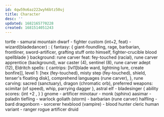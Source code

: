 ```yaml
---
id: 4qw59o6az222wyh6btz50uj
title: Character
desc: ''
updated: 1682165770228
created: 1681514051243
---
```

tortle - samurai
mountain dwarf - fighter
custom (int+2, feat) - wizard(bladedancer) : {
  fantasy: {
    giant-foundling, rage, barbarian, frontliner,
    sword-artificer, grafting stuff onto himself, fighter-crucible
    blood spellblade
  }
  background: rune carver
  feat: fey-touched (racial), rune carver apprentice (background), war caster (4), sentinel (8), rune carver adept (12), Eldritch
  spells: {
    cantrips: [lvl1[blade ward, lightning lure, create bonfire]],
    level 1: [hex (fey-touched), misty step (fey-touched), shield, tenser's floating disk], comprehend languages (rune carver),
  },
  rune carving: sacred (sanctuary), dragon (chromatic orb),
  preferred weapons: scimitar (of speed), whip, parrying dagger
},
astral elf - bladesinger {
  ability scores: {int +2 , }
}
gnome - artificer
minotaur - monk (sphinx)
aasimar - paladin
tiefling - warlock
goliath (storm) - barbarian (rune carver)
halfling - bard
dragonborn - sorcerer
hexblood (vampire) - blood hunter
cleric
human variant - ranger
rogue
artificer
druid
